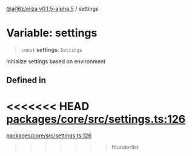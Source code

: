 [@ai16z/eliza v0.1.5-alpha.5](../index.md) / settings

# Variable: settings

> `const` **settings**: `Settings`

Initialize settings based on environment

## Defined in

<<<<<<< HEAD
[packages/core/src/settings.ts:126](https://github.com/ai16z/eliza/blob/main/packages/core/src/settings.ts#L126)
=======
[packages/core/src/settings.ts:126](https://github.com/konstantine25b/eliza/blob/main/packages/core/src/settings.ts#L126)
>>>>>>> founderlist
